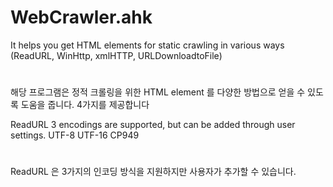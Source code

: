 # WebCrawler.ahk
It helps you get HTML elements for static crawling in various ways (ReadURL, WinHttp, xmlHTTP, URLDownloadtoFile)
#
해당 프로그램은 정적 크롤링을 위한 HTML element 를 다양한 방법으로 얻을 수 있도록 도움을 줍니다. 4가지를 제공합니다

ReadURL 3 encodings are supported, but can be added through user settings. UTF-8 UTF-16 CP949
#
ReadURL 은 3가지의 인코딩 방식을 지원하지만 사용자가 추가할 수 있습니다.
